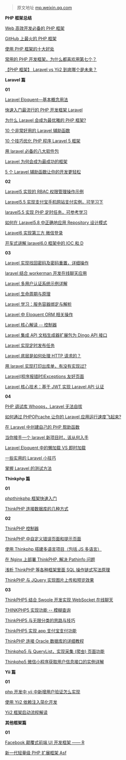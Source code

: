 > 原文地址 [mp.weixin.qq.com](https://mp.weixin.qq.com/s/Jq3doaw2dj1eNTQT1Id0ug)



**PHP 框架总结**


[Web 高效开发必备的 PHP 框架](http://mp.weixin.qq.com/s?__biz=MzIwNjQ5MDk3NA==&mid=2247483916&idx=1&sn=277a1aef31c1537d6f1ffaefb08dddee&chksm=97219e3da056172b9b877b599e41ffdbac704ce0ebca6cfe22be9cb5f5f3e67e871bad2331fe&scene=21#wechat_redirect)

[GitHub 上最火的 PHP 框架](http://mp.weixin.qq.com/s?__biz=MzIwNjQ5MDk3NA==&mid=2247483945&idx=1&sn=f827c23a98b0cea9f6a6a5360a71751f&chksm=97219e18a056170e7b5b140fbc64af4eb13b60b4303008f021990dd7d0c66dd95ceaa526cf62&scene=21#wechat_redirect)

[使用 PHP 框架的十大好处](http://mp.weixin.qq.com/s?__biz=MzIwNjQ5MDk3NA==&mid=2247484143&idx=1&sn=4b4e0cdff5b832e801f02c5426499f23&chksm=97219edea05617c8d770f966c5e84781672ff087ee738104c377686719b1e33f76118cef56b5&scene=21#wechat_redirect)

[常用的 PHP 开发框架，为什么都喜欢用第七个？](http://mp.weixin.qq.com/s?__biz=MzIwNjQ5MDk3NA==&mid=2247485876&idx=1&sn=c70982660c810bd9ce4a3df2bf0328ad&chksm=97219585a0561c9371e0b3765a72fe3db6fd6e9b9950e777472375c42d07e5f7448a00d9b4c8&scene=21#wechat_redirect)

[【PHP 框架】 Laravel vs Yii2 到底哪个是未来？](http://mp.weixin.qq.com/s?__biz=MzIwNjQ5MDk3NA==&mid=2247485026&idx=4&sn=8c119b57b46b6764a5fc56caefc8c02c&chksm=97219a53a05613450beb56baf42eaa71db318ed7b98fd22d5dfef77f2a34f117eaba65fd0ee4&scene=21#wechat_redirect)

  

**Laravel 篇**



**01**  

[Laravel Eloquent—基本概念用法](http://mp.weixin.qq.com/s?__biz=MzIwNjQ5MDk3NA==&mid=2247485026&idx=2&sn=fa9ed9432485e61eab72520bc77ba867&chksm=97219a53a056134525be5a053e8e9f57a71ec363cb05be92ce30a59fd8f48ff9db04ee6d1cc9&scene=21#wechat_redirect)

[快速入门最流行的 PHP 开发框架 Laravel](http://mp.weixin.qq.com/s?__biz=MzIwNjQ5MDk3NA==&mid=2247483973&idx=1&sn=f5925d7c26a705df7a20404ad1484d28&chksm=97219e74a05617622c84a68a6a40e6a29ebc8061bd17b6cd97463b5d580b25ddf688ba644a39&scene=21#wechat_redirect)

[为什么 Laravel 会成为最优雅的 PHP 框架?](http://mp.weixin.qq.com/s?__biz=MzIwNjQ5MDk3NA==&mid=2247485983&idx=1&sn=d86c19afe04600786e2094793009d70d&chksm=9721962ea0561f3808c3c138427cf17b07137876a0e49a8a9235fcaca649e0b5af0de1689ad8&scene=21#wechat_redirect)

[10 个非常好用的 Laravel 辅助函数](http://mp.weixin.qq.com/s?__biz=MzIwNjQ5MDk3NA==&mid=2247485781&idx=1&sn=421e7cfc10b018367dd565cb757ab909&chksm=97219564a0561c7205dbaef6e97c234b8a9e59dbc00865316b3f064b76e35c4753d461bfae4d&scene=21#wechat_redirect)

[10 个技巧优化 PHP 程序 Laravel 5 框架](http://mp.weixin.qq.com/s?__biz=MzIwNjQ5MDk3NA==&mid=2247485291&idx=2&sn=677141558a34e6bf64dd47a9020f3602&chksm=97219b5aa056124cd4f0d075003034f10f6bd5e47b5c6cb3a346fd46696f5f13542d741f1758&scene=21#wechat_redirect)

[用 laravel 必备的八大软件包](http://mp.weixin.qq.com/s?__biz=MzIwNjQ5MDk3NA==&mid=2247485226&idx=2&sn=d8be12c320b6bee3645a7a69be8d2e2b&chksm=97219b1ba056120d55f3bc736962d3ed416ff211df323387f9b3301112dfbb1f24c3ad3ba75c&scene=21#wechat_redirect)

[Laravel 为何会成为最成功的框架](http://mp.weixin.qq.com/s?__biz=MzIwNjQ5MDk3NA==&mid=2247485181&idx=3&sn=3733cf893d1ddfbddb74dd7848f1ecee&chksm=97219acca05613da2f3d4f4cdfee02d192ddd4fd3ce9dfe353e0668c817f8d68c3a8352341be&scene=21#wechat_redirect)

[5 个 Laravel 辅助函数让你的开发更轻松](http://mp.weixin.qq.com/s?__biz=MzIwNjQ5MDk3NA==&mid=2247485026&idx=3&sn=064cb679ec39ad774be47e46862cce58&chksm=97219a53a05613453012839c7ce29d45ac41d37f1e4aae92f4dd6577c6324a073f184da0eeb4&scene=21#wechat_redirect)



**02**

[Laravel5 实现的 RBAC 权限管理操作示例](http://mp.weixin.qq.com/s?__biz=MzIwNjQ5MDk3NA==&mid=2247487095&idx=2&sn=3aded1420f3d9d9bdf9c7e8674043007&chksm=97219246a0561b5096e125d2b7c2cdb30e843a66204df838cc1e0ecb4289ee5a54b2d0604923&scene=21#wechat_redirect)

[Laravel5.5 实现支付宝手机网站支付实例，可学习下](http://mp.weixin.qq.com/s?__biz=MzIwNjQ5MDk3NA==&mid=2247486036&idx=1&sn=fb298333a18657c81422599c21f157cc&chksm=97219665a0561f7358f5116977e60e5d43d9ddbaf44478d3d151c498e60609a755dc314176d7&scene=21#wechat_redirect)

[laravel5.5 实现 PHP 定时任务，可参考学习](http://mp.weixin.qq.com/s?__biz=MzIwNjQ5MDk3NA==&mid=2247486027&idx=1&sn=4dc008047a1141378f03873b26a1d87e&chksm=9721967aa0561f6c78c583ff2d87a69eaa0abcb4d772d118ddd0f6d848b6b00bea0398bc351e&scene=21#wechat_redirect)

[如何在 Laravel5.8 中正确地应用 Repository 设计模式](http://mp.weixin.qq.com/s?__biz=MzIwNjQ5MDk3NA==&mid=2247488276&idx=1&sn=4221a0e74a683c24482aa684487afca3&chksm=97218f25a0560633142fae050c1f2e5ad327d2c11f608c97e79ca6fed455f12c3a6a0d9f7e29&scene=21#wechat_redirect)

[Laravel6 实现第三方 微信登录](http://mp.weixin.qq.com/s?__biz=MzIwNjQ5MDk3NA==&mid=2247489795&idx=1&sn=51912b2414feba44ae2123b136492df8&chksm=97218532a0560c2415fd8d92a765a378b41f05134402deb34e25c466bc579a92aee68989701f&scene=21#wechat_redirect)

[开车式讲解 laravel6.0 框架中的 IOC 和 D](http://mp.weixin.qq.com/s?__biz=MzIwNjQ5MDk3NA==&mid=2247489456&idx=1&sn=98fbd26c3d42b66fb1552e7bd25d19fa&chksm=97218b81a0560297990e3f585fc63414e801554b228a34ecde8be3cf7915a5dc429373ff8326&scene=21#wechat_redirect)



**03**

[Laravel 实现找回密码及密码重置，详细操作](http://mp.weixin.qq.com/s?__biz=MzIwNjQ5MDk3NA==&mid=2247486004&idx=1&sn=b7e5238cce38bd8b213f6ce2e4a1da2e&chksm=97219605a0561f13493b8baf1824f7d71498f7b0192df3e3b6d3c5b1f554ace6f358558825e6&scene=21#wechat_redirect)

[laravel 结合 workerman 开发在线聊天应用](http://mp.weixin.qq.com/s?__biz=MzIwNjQ5MDk3NA==&mid=2247487793&idx=1&sn=61c668440b675702016a6c33fd7b3d9e&chksm=97218d00a056041657b78934e6f2ee39c802645163772cc50e99dd9bb5616166845d6484ba10&scene=21#wechat_redirect)

[Laravel 多用户认证系统示例详解](http://mp.weixin.qq.com/s?__biz=MzIwNjQ5MDk3NA==&mid=2247487143&idx=1&sn=8e77e445872cb6c01c52b594f6548e26&chksm=97219296a0561b8067d25d682b76ec230390163c92cd23b0926bf7c52ccb9a50879f2e98f9f2&scene=21#wechat_redirect)

[Laravel 生命周期与原理](http://mp.weixin.qq.com/s?__biz=MzIwNjQ5MDk3NA==&mid=2247487125&idx=2&sn=e1bc49458c4a269dd29c947edc214cd0&chksm=972192a4a0561bb2c126aa4c5b2b28d40477932446251f044a26795645ae7045161deaa7b551&scene=21#wechat_redirect)

[Laravel 学习：服务容器绑定与解析](http://mp.weixin.qq.com/s?__biz=MzIwNjQ5MDk3NA==&mid=2247485788&idx=2&sn=4c539a8c442c1448b6b68f0be24b99d3&chksm=9721956da0561c7bf762183d9bc1304fef89bcd52b92f91518b191f3c48557f9e3ba3259e0cd&scene=21#wechat_redirect)

[Laravel 中 Eloquent ORM 相关操作](http://mp.weixin.qq.com/s?__biz=MzIwNjQ5MDk3NA==&mid=2247484992&idx=3&sn=43614a2d4b0af4aac59b49b490f8556c&chksm=97219a71a05613670037a1f8242f6966104dce2e53332ecae82d4763e7a72a42ab9b72feb277&scene=21#wechat_redirect)

[Laravel 核心解读 -- 控制器](http://mp.weixin.qq.com/s?__biz=MzIwNjQ5MDk3NA==&mid=2247484985&idx=1&sn=8e7b536a677aaac05611bfd270c4f06b&chksm=97219a08a056131e44986293f4dc00ed46e20b6a05c6c9666e80413f8c9d10c365dc19e391ae&scene=21#wechat_redirect)

[Laravel 集成 API 文档生成器扩展包为 Dingo API 接口](http://mp.weixin.qq.com/s?__biz=MzIwNjQ5MDk3NA==&mid=2247487166&idx=1&sn=7543651a7a47631dc7c585a8383e5fba&chksm=9721928fa0561b9914d0f1218ed58c7627f13000eee3087e407ed39435e6730a1cabbeafcebb&scene=21#wechat_redirect)

[Laravel 实现定时发布任务](http://mp.weixin.qq.com/s?__biz=MzIwNjQ5MDk3NA==&mid=2247487156&idx=1&sn=b0c76cc25a4372890edd95a5b50a4a5c&chksm=97219285a0561b93f1fbfc58a1b61ada76f8056223bb8bb5f41c7f45561e629b9b5188224507&scene=21#wechat_redirect)

[Laravel 底层是如何处理 HTTP 请求的？](http://mp.weixin.qq.com/s?__biz=MzIwNjQ5MDk3NA==&mid=2247487279&idx=1&sn=7ff3049112305d271d9e09edf08e7f24&chksm=9721931ea0561a081dabefc8dfee9b5327e86320ad1df03af396b0976b67a11568b85e571d50&scene=21#wechat_redirect)

[用 laravel 实现打印出库单，有没有实现过?](http://mp.weixin.qq.com/s?__biz=MzIwNjQ5MDk3NA==&mid=2247486096&idx=2&sn=266d4ddaa71df2fc4c593fa4dc308dbf&chksm=972196a1a0561fb70b808219ff2909c65ec4030cc894c3824555bc778ec5d7e23ffcaae747db&scene=21#wechat_redirect)

[Laravel(程序报错时)Exceptions 友好页面](http://mp.weixin.qq.com/s?__biz=MzIwNjQ5MDk3NA==&mid=2247485555&idx=3&sn=ffc3fe7b92238a8f33350c786c0a05c5&chksm=97219442a0561d546e4047ac223612d2c2fb76aeb98d1da42c29e766461fa3d7b9b6c0182cd6&scene=21#wechat_redirect)

[Laravel 核心技术：基于 JWT 实现 Laravel API 认证](http://mp.weixin.qq.com/s?__biz=MzIwNjQ5MDk3NA==&mid=2247487369&idx=1&sn=a31e6b0f008087df4ca940a052ff8643&chksm=972193b8a0561aae8a72542945f9f4dd7bc81b60d2336acadd902977283eee9caa622b437d48&scene=21#wechat_redirect)



**04**

[PHP 调试库 Whoops，Laravel 无法自拔](http://mp.weixin.qq.com/s?__biz=MzIwNjQ5MDk3NA==&mid=2247485497&idx=3&sn=2b3390785817acb2f8f9c9561bb3956a&chksm=97219408a0561d1e3e105ad06aabf03a768244e2161aa583268239eafbaf2c5b7f7b274e0fa9&scene=21#wechat_redirect)

[如何通过 PHPOPcache 让你的 Laravel 应用运行速度飞起来?](http://mp.weixin.qq.com/s?__biz=MzIwNjQ5MDk3NA==&mid=2247485055&idx=1&sn=b54f150977acb9530fa9f75277c540a2&chksm=97219a4ea056135813aafcce6060a42acb13b75e03f3369e94bb2619dfce473a46ceb2edbad4&scene=21#wechat_redirect)

[在 Laravel 中创建自己的 PHP 帮助函数](http://mp.weixin.qq.com/s?__biz=MzIwNjQ5MDk3NA==&mid=2247484929&idx=2&sn=96d8f4fb497865e020bfa07c7ec999ae&chksm=97219a30a056132622cd4718b7b2c7abed7d69ea513b2512c6c2bb3c7656b3a24502988b68d3&scene=21#wechat_redirect)

[当你接手一个 laravel 新项目时，该从何入手](http://mp.weixin.qq.com/s?__biz=MzIwNjQ5MDk3NA==&mid=2247485095&idx=3&sn=5e82f7b2a8172d63c9a3643f724962aa&chksm=97219a96a056138026782c2490678c6b7a2da8934f11fcc65e7117cfbd76f3b1f2e6197b86c2&scene=21#wechat_redirect)

[Laravel Eloquent 中的懒加载 VS 即时加载](http://mp.weixin.qq.com/s?__biz=MzIwNjQ5MDk3NA==&mid=2247484982&idx=2&sn=123109bcce8cec31ce017927aa3a8724&chksm=97219a07a05613113cb72285c6cff08811b12cb64772998202b2743c8ff245db8dc5ee71707b&scene=21#wechat_redirect)

[一些实用的 Laravel 小技巧](http://mp.weixin.qq.com/s?__biz=MzIwNjQ5MDk3NA==&mid=2247487323&idx=2&sn=e4bf5d9a16d2ed294fbf92d1e5d48d65&chksm=9721936aa0561a7cf6fc739f8457cef1d49ebe6f555d2e1ab44fe20e3b68be3022fc729acfec&scene=21#wechat_redirect)

[掌握 Laravel 的测试方法](http://mp.weixin.qq.com/s?__biz=MzIwNjQ5MDk3NA==&mid=2247484929&idx=1&sn=adfb73cdef6cc1f96efd2da6016c320e&chksm=97219a30a056132626ba3c9f4feaa6275c78878b5f1b808e53db1b92d654636f62326b74dc01&scene=21#wechat_redirect)



**Thinkphp 篇**

**01**

[phpthinkphp 框架快速入门](http://mp.weixin.qq.com/s?__biz=MzIwNjQ5MDk3NA==&mid=2247484197&idx=1&sn=825ca5f1175eee66bf7b8e2fd06f8e9d&chksm=97219f14a0561602ad43f6623a2ecc31b5309c08042de6b84683d0e493ec087e8b2c9073c306&scene=21#wechat_redirect)

[ThinkPHP 连接数据库的几种方式](http://mp.weixin.qq.com/s?__biz=MzIwNjQ5MDk3NA==&mid=2247484203&idx=2&sn=c2ff431a05bbcee9d74b3d506a1d4f89&chksm=97219f1aa056160c2e4e31c519084dea151b1bcfa42578cbc116f070f8439320d5741f0c94b6&scene=21#wechat_redirect)



**02**

[ThinkPHP 控制器](http://mp.weixin.qq.com/s?__biz=MzIwNjQ5MDk3NA==&mid=2247484166&idx=3&sn=f101a22a43ce188bfeeb404a479d6ee0&chksm=97219f37a05616215a101ec3746c026a528498fe72aee8e36a195bc98e10785dc09d793ba651&scene=21#wechat_redirect)

[ThinkPHP 中自定义错误页面和提示页面](http://mp.weixin.qq.com/s?__biz=MzIwNjQ5MDk3NA==&mid=2247484178&idx=1&sn=e062c15c7c4962d0329623c75632e5ee&chksm=97219f23a056163572a3a2e5efe0adb8c829086d4352e8a0ef984db4d7305d710936bdd256c8&scene=21#wechat_redirect)

[使用 Thinkphp 搭建多语言项目（包括 JS 多语言）](http://mp.weixin.qq.com/s?__biz=MzIwNjQ5MDk3NA==&mid=2247484178&idx=3&sn=fa04011012a999774431f316369e519d&chksm=97219f23a056163532b67cd0cf1ac7bfb61aa78eae747a26c955e7bb1eac7e45c6c709ea0298&scene=21#wechat_redirect)

[在 Nginx 上部署 ThinkPHP, 解决 Pathinfo 问题](http://mp.weixin.qq.com/s?__biz=MzIwNjQ5MDk3NA==&mid=2247484178&idx=4&sn=536fb124e3338dce85dc3d632f37085f&chksm=97219f23a05616353ee4a93cc10d0b19762f544bf33aebea5a2e9296748fa4d7eed28a70febd&scene=21#wechat_redirect)

[浅析 ThinkPHP 等各种框架里面 SQL 操作链式写法原理](http://mp.weixin.qq.com/s?__biz=MzIwNjQ5MDk3NA==&mid=2247483909&idx=1&sn=a03d612cf80ba83d970d0068907b1ee9&chksm=97219e34a05617220883f66c653216e92762ef76db4eaaaa23bb4da600a5dbd3289ecea998a3&scene=21#wechat_redirect)

[ThinkPHP 与 JQuery 实现图片上传和预览效果](http://mp.weixin.qq.com/s?__biz=MzIwNjQ5MDk3NA==&mid=2247486360&idx=2&sn=ea48c627060e985c418f825074b125d7&chksm=972197a9a0561ebfed31bb2169596b8c98408022a98299585a81030c4dc721e49e9e3466324b&scene=21#wechat_redirect)

  

**03**


[ThinkPHP5 结合 Swoole 开发实现 WebSocket 在线聊天](http://mp.weixin.qq.com/s?__biz=MzIwNjQ5MDk3NA==&mid=2247487833&idx=1&sn=a34bc20b308e74d50c31fe556b59affe&chksm=97218d68a056047e740a6ae8aa98035e154e5c68294afe56d36f6d6c8b8d8866971eabf555f2&scene=21#wechat_redirect)

[THINKPHP5 实现功能 -- 模糊查询](http://mp.weixin.qq.com/s?__biz=MzIwNjQ5MDk3NA==&mid=2247486319&idx=2&sn=594462c7e5ddcfae5269a68dd329137c&chksm=9721975ea0561e488a9d6f9c8c33a1ebb8047760bd06fc35f3f3ed435aa23d5f53672f616b6b&scene=21#wechat_redirect)

[ThinkPHP5 与无限分类的思路与技巧](http://mp.weixin.qq.com/s?__biz=MzIwNjQ5MDk3NA==&mid=2247486121&idx=2&sn=9bc7e1ecf6d2ec111e74c3bfb686953e&chksm=97219698a0561f8e210851ecfba832c176aaa248479b5c8e1d78fb1875c41d15280e1a61f69b&scene=21#wechat_redirect)

[ThinkPHP5 实现 app 支付宝支付功能](http://mp.weixin.qq.com/s?__biz=MzIwNjQ5MDk3NA==&mid=2247486060&idx=1&sn=2a98ba1081c27a0694632ed0cd109dd7&chksm=9721965da0561f4bc1222a33559bdd2732a29daa0fce42fe94d1e376676ecd4e6780d75cc546&scene=21#wechat_redirect)

[ThinkPHP 连接 Oracle 数据库的详细教程](http://mp.weixin.qq.com/s?__biz=MzIwNjQ5MDk3NA==&mid=2247484640&idx=2&sn=d33fb50ad1152e9b40518f60c054f65a&chksm=972198d1a05611c7f3500293663c9c8786fa81f6ecd28a1e796e349ffa6d463d80e5336bc129&scene=21#wechat_redirect)

[Thinkphp5 与 QueryList，实现采集 (爬虫) 页面功能](http://mp.weixin.qq.com/s?__biz=MzIwNjQ5MDk3NA==&mid=2247487190&idx=2&sn=87e4e25aebb2860317601ed148756f3a&chksm=972192e7a0561bf15543e47160c22cbbd569640c8f4993e572ae8215864e3f532279367a7f67&scene=21#wechat_redirect)

[Thinkphp5 微信小程序获取用户信息接口的实例详解](http://mp.weixin.qq.com/s?__biz=MzIwNjQ5MDk3NA==&mid=2247486079&idx=2&sn=fb4950b529c68a931a790a535fb64685&chksm=9721964ea0561f58310624d19d9b80802bb0a7db71d30e57d25019b81d6dd0ec9e531123ed29&scene=21#wechat_redirect)



**Yii 篇**



**01**


[php 开发中 yii 中新增用户验证怎么实现](http://mp.weixin.qq.com/s?__biz=MzIwNjQ5MDk3NA==&mid=2247485944&idx=1&sn=a1498ecf8c45992bb8231bdfe774744c&chksm=972195c9a0561cdfc75d802da80b49c3a60fecb801b9ce71d5d8a2263af925a2ec37b0929271&scene=21#wechat_redirect)

[使用 Yii2 依赖注入简化开发](http://mp.weixin.qq.com/s?__biz=MzIwNjQ5MDk3NA==&mid=2247484942&idx=1&sn=570ec8a3238a13aadcda3e5e5184e75e&chksm=97219a3fa0561329eeef677a1042ba72eba7710986240d211e4e172c7d8182cce519798423af&scene=21#wechat_redirect)

[Yii2 框架启动流程解读](http://mp.weixin.qq.com/s?__biz=MzIwNjQ5MDk3NA==&mid=2247487328&idx=2&sn=17e48f906f5930caed4c5d75147ed198&chksm=97219351a0561a475491cfb2df8f595d7b9d02f05e4c07828790c9ecd3f88f92422222117150&scene=21#wechat_redirect)



**其他框架篇**



**01**


[Facebook 颠覆式前端 UI 开发框架 —— R](http://mp.weixin.qq.com/s?__biz=MzIwNjQ5MDk3NA==&mid=2247483978&idx=1&sn=bc1302e7af39bde2670870e39ba973ca&chksm=97219e7ba056176da0af81941871f20ee2a13a245067521f74d4b09240389a9cd69246131529&scene=21#wechat_redirect)

[新一代轻量级 PHP 扩展框架 Asf](http://mp.weixin.qq.com/s?__biz=MzIwNjQ5MDk3NA==&mid=2247484982&idx=1&sn=c1dcb841a022f6d12cef69423e22600b&chksm=97219a07a05613118e331ac9041247f5c6157f884af865e720ed68a03f3a96fad231b0276fed&scene=21#wechat_redirect)

